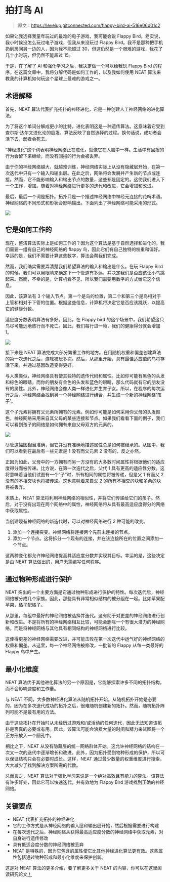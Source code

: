 # 拍打鸟 AI

> 原文：<https://levelup.gitconnected.com/flappy-bird-ai-516e06d01c2>

如果让我选择我童年玩过的最难的电子游戏，我可能会说 Flappy Bird。老实说，我小时候没怎么玩过电子游戏，但我从来没玩过 Flappy Bird。我不是那种把手机扔到房间另一边的人，因为我不能超过 30，但这仍然是一个艰难的游戏，我花了几个小时玩，但仍然不能超过 15。

于是，在了解了 AI 和强化学习之后，我决定做一个可以给我玩 Flappy Bird 的程序。在这篇文章中，我将分解代码是如何工作的，以及我如何使用 NEAT 算法来教我的计算机如何玩这个星球上最难的游戏之一。

## 术语解释

首先，NEAT 算法代表扩充拓扑的神经进化，它是一种创建人工神经网络的进化算法。

为了将这个单词分解成更小的比特，进化表明这是一种遗传算法。这意味着它受到查尔斯·达尔文进化论的启发，算法反映了自然选择的过程。换句话说，成功者会活下去，弱者会死去。

“神经进化”这个词表明神经网络正在进化，就像它在人脑中一样。生活中有回报的行为会留下来继续，而没有回报的行为会被丢弃。

由于你的神经网络越大，就越难训练，神经网络实际上从没有隐藏层开始，在第一次迭代中只有一个输入和输出层。在此之后，网络将会发展并产生新的节点或连接。然而，它不能影响输入和输出节点的数量，这些都是固定的。这使我们进入下一个工作，增加。随着对神经网络进行更多的迭代和改进，它会增加和改进。

最后，最后一个词是拓扑。拓扑只是一个描述神经网络中神经元连接的花哨术语。神经网络的不同形式和形状会影响输出。下面列出了神经网络可能采用的形式。

![](img/e1cd1c0dae4a26300e89120080955ada.png)

## 它是如何工作的

现在，整洁算法实际上是如何工作的？因为这个算法是基于自然选择和进化的，我们需要一组有自己的神经网络的 flappy 鸟，因此它们有自己独特的权重和偏好。幸运的是，我们不需要计算这些数字，算法会帮我们完成。

然而，我们确实需要弄清楚我们希望算法的输入和输出是什么。在玩 Flappy Bird 的时候，我们可以用眼睛来确定下一个管道有多远，并决定我们是否应该让小鸟跳起来。然而，不幸的是，计算机看不见，所以我们需要用数字的方式给它这个信息。

因此，该算法有 3 个输入节点。第一个是鸟的位置，第二个和第三个是鸟相对于上管和相对于下管的位置。根据这些信息，计算机将决定它是否应该跳跃，以提高它的健康分数。

适应度分数表明算法有多好。因此，在 Flappy bird 的这个场景中，我们希望这只鸟尽可能远地旅行而不死亡。因此，我们每行进一帧，我们的健康得分就会增加 1。

![](img/c02103ec37658f988b20041840d3a09b.png)

接下来是 NEAT 算法完成大部分繁重工作的地方。在用随机权重和偏差创建算法的第一次迭代之后，游戏被玩多次。然后，从那里开始，具有最佳适应值的鸟将存活下来，并通过基因改造变得更好。

与人类类似，神经网络具有使其独特的遗传代码和属性。比如你可能有黑色的头发和棕色的眼睛，而你的朋友有金色的头发和蓝色的眼睛，那么代码就有它的朋友没有的属性。此外，神经网络会像人类一样进化并生育子女。所以，在程序的每次运行之后，神经网络会找到另一个神经网络进行组合，并生成一个新的神经网络‘孩子’。

这个子元素将拥有父元素所拥有的元素。例如你可能是如何采用你父母的头发颜色，神经网络采用来自其父母的某些连接和节点。如果我们看看下面的例子，我们可以看到孩子的网络是如何拥有来自父母双方的元素的。

![](img/0b67009815303e34d8d82fe12f4ffcfb.png)

尽管这幅图相当准确，但它并没有准确地描述属性总是如何被继承的。从图中，我们可以看到在最后有一些元素是 1 没有而父元素 2 没有的，反之亦然。

正因为如此，父母中的一方拥有而另一方没有的大多数时间属性将根据他们的适应度得分而被传递。比方说，在第一次迭代之后，父代 1 具有更高的适应性分数。这将意味着当他们试图有一个“子”时，所有相同的属性将被传递，但是父 1 有而父 2 没有的不相交块也将被传递。这也意味着来自父 2 的所有不相交的块和多余的块将被丢弃。

本质上，NEAT 算法将利用神经网络的相似性，并将它们传递给它们的孩子。然后，对于没有出现在两个网络中的属性，神经网络将从具有最高适应度得分的网络中获取属性。

当创建现有神经网络的新迭代时，可以对神经网络进行 2 种可能的改变。

1.  添加一个连接突变。神经网络将连接两个先前未连接的节点。
2.  添加一个节点。这将拆分一个现有的连接，并在该连接所在的位置之间添加一个节点。

这两种变化都允许神经网络提高其适应度分数并实现其目标。幸运的是，这些决定是由 NEAT 算法做出的，用户无需编写任何程序。

## 通过物种形成进行保护

NEAT 突出的一个主要方面是它通过物种形成进行保护的特性。每次迭代后，神经网络被分成几个家族。因此，那些具有非常相似结构的被分组在一起。比如苹果配苹果，橘子配橘子。

从那里，每组中最好的神经网络被选择并迭代。这有助于对更差的神经网络进行创新和改进。不是将所有的神经网络相互比较，可能会删除一个有很大潜力的神经网络，而是将神经网络与其他具有相同结构的神经网络进行比较。

这使得更差的神经网络需要改进，并可能击败在第一次迭代中运气好的神经网络的权重和偏差。从这里，每一个神经网络被修改，一批新的 Flappy 从每一类最好的 Flappy 鸟中产生。

## 最小化维度

NEAT 算法优于其他进化算法的另一个原因是，它能够探索许多不同的拓扑结构，而不会影响速度和工作量。

与 NEAT 不同，大多数神经进化算法从随机拓扑开始。从随机拓扑开始是必要的，因为在多次迭代成功的拓扑之后，很难随机创建新的拓扑。然而，随机拓扑阵列可能不是最有用的方法。

由于这些拓扑在开始时从未经历过游戏和/或活动的任何迭代，因此无法知道该拓扑是否真的必要或有用。因此，该算法可能会浪费大量的时间和精力来试图将一个正方形放入一个圆孔中。

相比之下，NEAT 从没有隐藏层的统一网络群体开始。这允许神经网络的结构在一次又一次的迭代中逐渐增长和改进。此外，因为拓扑受到物种形成的保护，所以可以保证结构只会在必要时成长。这样，NEAT 通过最少数量的权重维度进行搜索，大大减少了找到解决方案所需的代数。

总而言之，NEAT 算法对于强化学习来说是一个绝对高效且有能力的算法。该算法有许多好处，因此它可以快速迭代，并有效地为 Flappy Bird 游戏找到正确的神经网络。

## 关键要点

*   NEAT 代表扩充拓扑的神经进化
*   它的工作方式是从神经网络的输入层和输出层开始，然后根据需要进行构建
*   在每次迭代之后，神经网络从获得最高适应度分数的神经网络中获取元素，对自身进行遗传修改
*   具有低适合度分数的神经网络被丢弃
*   NEAT 是特殊的，因为它包含的属性使它比其他神经进化算法更有效。这些属性包括通过物种形成和最小化维度来保护创新。

这是对 NEAT 算法的更多介绍，要了解更多关于 NEAT 的内容，你可以在这里阅读研究论文[！](http://nn.cs.utexas.edu/downloads/papers/stanley.cec02.pdf)